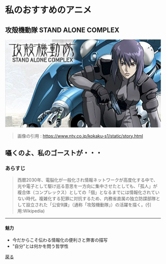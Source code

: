 # 私のおすすめのアニメ
## 攻殻機動隊 STAND ALONE COMPLEX
![攻殻機動隊](./img/攻殻機動隊.jpg)
>画像の引用 : https://www.ntv.co.jp/kokaku-s1/static/story.html

## 囁くのよ、私のゴーストが・・・
### あらすじ
>西暦2030年、電脳化が一般化され情報ネットワークが高度化する中で、光や電子として駆け巡る意思を一方向に集中させたとしても、「孤人」が複合体（コンプレックス）としての「個」となるまでには情報化されていない時代。複雑化する犯罪に対抗するため、内務省直属の独立防諜部隊として設立された「公安9課」（通称「攻殻機動隊」）の活躍を描く。(引用:Wikipedia)

---
#### 魅力
- 今だからこそ伝わる情報化の便利さと弊害の描写
- "自分"とは何かを問う哲学性

[戻る](./index.md)
